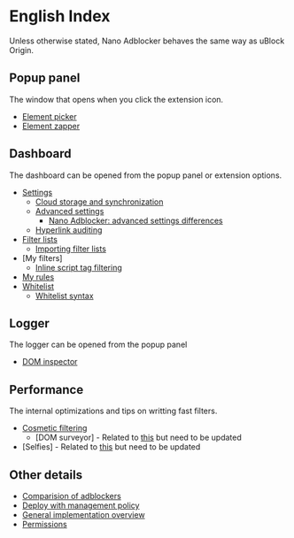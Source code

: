 # English Index

Unless otherwise stated, Nano Adblocker behaves the same way as uBlock Origin.

## Popup panel

The window that opens when you click the extension icon.

* [Element picker](https://github.com/gorhill/uBlock/wiki/Element-picker)
* [Element zapper](https://github.com/gorhill/uBlock/wiki/Element-zapper)

## Dashboard

The dashboard can be opened from the popup panel or extension options.

* [Settings](https://github.com/gorhill/uBlock/wiki/Dashboard:-Settings)
  * [Cloud storage and synchronization](https://github.com/gorhill/uBlock/wiki/Cloud-storage)
  * [Advanced settings](https://github.com/gorhill/uBlock/wiki/Advanced-settings)
    * [Nano Adblocker: advanced settings differences](/en/AdvancedSettings.MD)
  * [Hyperlink auditing](https://github.com/gorhill/uBlock/wiki/Disable-hyperlink-auditing-beacon)
* [Filter lists](https://github.com/gorhill/uBlock/wiki/Dashboard:-3rd-party-filters)
  * [Importing filter lists](https://github.com/gorhill/uBlock/wiki/Filter-lists-from-around-the-web)
* [My filters]
  * [Inline script tag filtering](https://github.com/gorhill/uBlock/wiki/Inline-script-tag-filtering)
* [My rules](https://github.com/gorhill/uBlock/wiki/Dynamic-filtering)
* [Whitelist](https://github.com/gorhill/uBlock/wiki/Dashboard:-Whitelist)
  * [Whitelist syntax](https://github.com/gorhill/uBlock/wiki/How-to-whitelist-a-web-site)

## Logger

The logger can be opened from the popup panel

* [DOM inspector](https://github.com/gorhill/uBlock/wiki/DOM-inspector)

## Performance

The internal optimizations and tips on writting fast filters.

* [Cosmetic filtering](https://github.com/gorhill/uBlock/wiki/Doesn't-uBlock-Origin-add-overhead-to-page-load%3F)
  * [DOM surveyor] - Related to [this](https://github.com/gorhill/uBlock/wiki/Cosmetic-filtering-in-%C2%B5Block:-version-0.4.0.0-update) but need to be updated
* [Selfies] - Related to [this](https://github.com/gorhill/uBlock/wiki/Launch-and-filter-lists-load-performance) but need to be updated

## Other details

* [Comparision of adblockers](/en/ComparisonOfAdblockers.MD)
* [Deploy with management policy](https://github.com/gorhill/uBlock/wiki/Deploying-uBlock-Origin)
* [General implementation overview](https://github.com/gorhill/uBlock/wiki/Does-uBlock-block-ads-or-just-hide-them%3F)
* [Permissions](https://github.com/gorhill/uBlock/wiki/Permissions)
